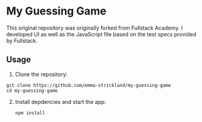 # My Guessing Game

This original repository was originally forked from Fullstack Academy. I developed UI as well as the JavaScript file based on the test specs provided by Fullstack.

## Usage

1. Clone the repository:

```
git clone https://github.com/emma-strickland/my-guessing-game
cd my-guessing-game
```

2. Install depdencies and start the app:
   ```
   npm install
   ```
